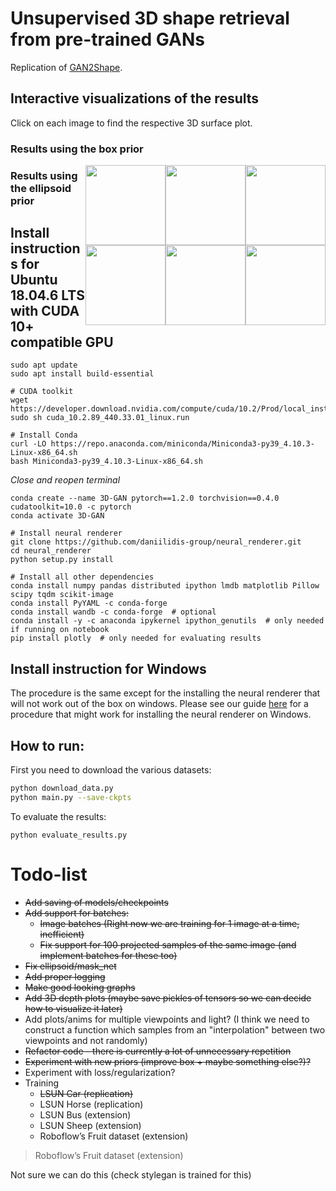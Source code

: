 # Unsupervised 3D shape retrieval from pre-trained GANs
Replication of [GAN2Shape](https://github.com/XingangPan/GAN2Shape).

## Interactive visualizations of the results
Click on each image to find the respective 3D surface plot.

### Results using the box prior
<a href="https://alessiogalatolo.github.io/GAN-2D-to-3D/htmls/car_box_subset/car0.html">
  <img style="float:right" src="https://github.com/alessioGalatolo/GAN-2D-to-3D/blob/ce615ac338907c4e469e6ae4d8267cbe79667684/results/plots/plotly__im_0.png" width="128">
 </a>

<a href="https://alessiogalatolo.github.io/GAN-2D-to-3D/htmls/car_box_subset/car4.html">
  <img style="float:right" src="https://github.com/alessioGalatolo/GAN-2D-to-3D/blob/ce615ac338907c4e469e6ae4d8267cbe79667684/results/plots/plotly__im_0.png" width="128">
 </a>
 
<a href="https://alessiogalatolo.github.io/GAN-2D-to-3D/htmls/car_box_subset/car5.html">
  <img style="float:right" src="https://github.com/alessioGalatolo/GAN-2D-to-3D/blob/ce615ac338907c4e469e6ae4d8267cbe79667684/results/plots/plotly__im_0.png" width="128">
 </a>
 
 ### Results using the ellipsoid prior
 
 <a href="https://alessiogalatolo.github.io/GAN-2D-to-3D/htmls/car_ellipsoid_full-run-2/0.html">
  <img style="float:right" src="https://github.com/alessioGalatolo/GAN-2D-to-3D/blob/ce615ac338907c4e469e6ae4d8267cbe79667684/results/plots/plotly__im_0.png" width="128">
 </a>

<a href="https://alessiogalatolo.github.io/GAN-2D-to-3D/htmls/car_ellipsoid_full-run-2/4.html">
  <img style="float:right" src="https://github.com/alessioGalatolo/GAN-2D-to-3D/blob/ce615ac338907c4e469e6ae4d8267cbe79667684/results/plots/plotly__im_0.png" width="128">
 </a>
 
<a href="https://alessiogalatolo.github.io/GAN-2D-to-3D/htmls/car_ellipsoid_full-run-2/5.html">
  <img style="float:right" src="https://github.com/alessioGalatolo/GAN-2D-to-3D/blob/ce615ac338907c4e469e6ae4d8267cbe79667684/results/plots/plotly__im_0.png" width="128">
 </a>

## Install instructions for Ubuntu 18.04.6 LTS with CUDA 10+ compatible GPU
```
sudo apt update
sudo apt install build-essential
```
```
# CUDA toolkit
wget https://developer.download.nvidia.com/compute/cuda/10.2/Prod/local_installers/cuda_10.2.89_440.33.01_linux.run
sudo sh cuda_10.2.89_440.33.01_linux.run
```
```
# Install Conda
curl -LO https://repo.anaconda.com/miniconda/Miniconda3-py39_4.10.3-Linux-x86_64.sh
bash Miniconda3-py39_4.10.3-Linux-x86_64.sh
```
*Close and reopen terminal*
```
conda create --name 3D-GAN pytorch==1.2.0 torchvision==0.4.0 cudatoolkit=10.0 -c pytorch
conda activate 3D-GAN
```
```
# Install neural renderer
git clone https://github.com/daniilidis-group/neural_renderer.git
cd neural_renderer
python setup.py install
```
```
# Install all other dependencies
conda install numpy pandas distributed ipython lmdb matplotlib Pillow scipy tqdm scikit-image
conda install PyYAML -c conda-forge
conda install wandb -c conda-forge  # optional
conda install -y -c anaconda ipykernel ipython_genutils  # only needed if running on notebook
pip install plotly  # only needed for evaluating results
```

## Install instruction for Windows
The procedure is the same except for the installing the neural renderer that will not work out of the box on windows.
Please see our guide [here](https://github.com/alessioGalatolo/GAN-2D-to-3D/tree/nr-windows-instructions) for a procedure that might work for installing the neural renderer on Windows.

## How to run:
First you need to download the various datasets:
```sh
python download_data.py
python main.py --save-ckpts
```
To evaluate the results:
```
python evaluate_results.py
```

# Todo-list
- ~~Add saving of models/checkpoints~~
- ~~Add support for batches:~~
  - ~~Image batches (Right now we are training for 1 image at a time, inefficient)~~
  - ~~Fix support for 100 projected samples of the same image (and implement batches for these too)~~
- ~~Fix ellipsoid/mask_net~~
- ~~Add proper logging~~
- ~~Make good looking graphs~~
- ~~Add 3D depth plots (maybe save pickles of tensors so we can decide how to visualize it later)~~
- Add plots/anims for multiple viewpoints and light? 
  (I think we need to construct a function which samples from an "interpolation" between two viewpoints and not randomly)
- ~~Refactor code - there is currently a lot of unnecessary repetition~~
- ~~Experiment with new priors (improve box + maybe something else?)?~~
- Experiment with loss/regularization?
- Training
  - ~~LSUN Car (replication)~~
  - LSUN Horse (replication)
  - LSUN Bus (extension)
  - LSUN Sheep (extension)
  - Roboflow’s Fruit dataset (extension)  



>Roboflow’s Fruit dataset (extension)  

Not sure we can do this (check stylegan is trained for this)
